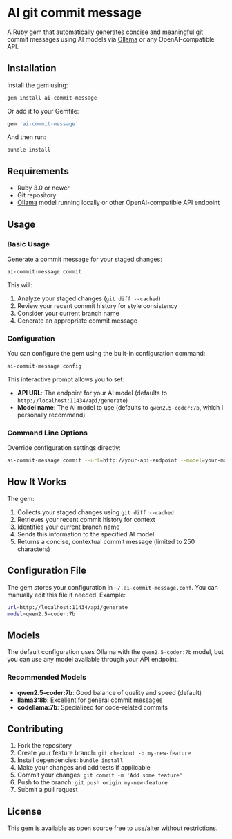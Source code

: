 # AI git commit message

A Ruby gem that automatically generates concise and meaningful git commit messages using AI models via [Ollama](https://github.com/ollama/ollama) or any OpenAI-compatible API.

## Installation

Install the gem using:

```bash
gem install ai-commit-message
```

Or add it to your Gemfile:

```ruby
gem 'ai-commit-message'
```

And then run:

```bash
bundle install
```

## Requirements

- Ruby 3.0 or newer
- Git repository
- [Ollama](https://github.com/ollama/ollama) model running locally or other OpenAI-compatible API endpoint

## Usage

### Basic Usage

Generate a commit message for your staged changes:

```bash
ai-commit-message commit
```

This will:
1. Analyze your staged changes (`git diff --cached`)
2. Review your recent commit history for style consistency
3. Consider your current branch name
4. Generate an appropriate commit message

### Configuration

You can configure the gem using the built-in configuration command:

```bash
ai-commit-message config
```

This interactive prompt allows you to set:
- **API URL**: The endpoint for your AI model (defaults to `http://localhost:11434/api/generate`)
- **Model name**: The AI model to use (defaults to `qwen2.5-coder:7b`, which I personally recommend)

### Command Line Options

Override configuration settings directly:

```bash
ai-commit-message commit --url=http://your-api-endpoint --model=your-model-name
```

## How It Works

The gem:
1. Collects your staged changes using `git diff --cached`
2. Retrieves your recent commit history for context
3. Identifies your current branch name
4. Sends this information to the specified AI model
5. Returns a concise, contextual commit message (limited to 250 characters)

## Configuration File

The gem stores your configuration in `~/.ai-commit-message.conf`. You can manually edit this file if needed. Example:

```bash
url=http://localhost:11434/api/generate
model=qwen2.5-coder:7b
```

## Models

The default configuration uses Ollama with the `qwen2.5-coder:7b` model, but you can use any model available through your API endpoint.

### Recommended Models

- **qwen2.5-coder:7b**: Good balance of quality and speed (default)
- **llama3:8b**: Excellent for general commit messages
- **codellama:7b**: Specialized for code-related commits

## Contributing

1. Fork the repository
2. Create your feature branch: `git checkout -b my-new-feature`
3. Install dependencies: `bundle install`
4. Make your changes and add tests if applicable
5. Commit your changes: `git commit -m 'Add some feature'`
6. Push to the branch: `git push origin my-new-feature`
7. Submit a pull request

## License

This gem is available as open source free to use/alter without restrictions.